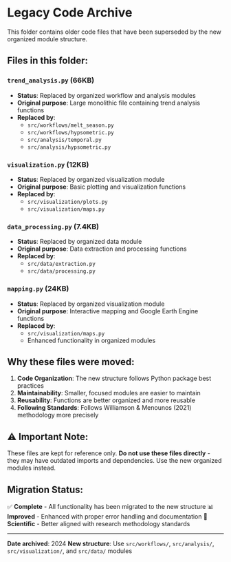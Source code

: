 # Legacy Code Archive

This folder contains older code files that have been superseded by the new organized module structure.

## Files in this folder:

### `trend_analysis.py` (66KB)
- **Status**: Replaced by organized workflow and analysis modules
- **Original purpose**: Large monolithic file containing trend analysis functions
- **Replaced by**: 
  - `src/workflows/melt_season.py`
  - `src/workflows/hypsometric.py`
  - `src/analysis/temporal.py`
  - `src/analysis/hypsometric.py`

### `visualization.py` (12KB)
- **Status**: Replaced by organized visualization module
- **Original purpose**: Basic plotting and visualization functions
- **Replaced by**: 
  - `src/visualization/plots.py`
  - `src/visualization/maps.py`

### `data_processing.py` (7.4KB)
- **Status**: Replaced by organized data module
- **Original purpose**: Data extraction and processing functions
- **Replaced by**: 
  - `src/data/extraction.py`
  - `src/data/processing.py`

### `mapping.py` (24KB)
- **Status**: Replaced by organized visualization module
- **Original purpose**: Interactive mapping and Google Earth Engine functions
- **Replaced by**: 
  - `src/visualization/maps.py`
  - Enhanced functionality in organized modules

## Why these files were moved:

1. **Code Organization**: The new structure follows Python package best practices
2. **Maintainability**: Smaller, focused modules are easier to maintain
3. **Reusability**: Functions are better organized and more reusable
4. **Following Standards**: Follows Williamson & Menounos (2021) methodology more precisely

## ⚠️ Important Note:

These files are kept for reference only. **Do not use these files directly** - they may have outdated imports and dependencies. Use the new organized modules instead.

## Migration Status:

✅ **Complete** - All functionality has been migrated to the new structure
📊 **Improved** - Enhanced with proper error handling and documentation
🔬 **Scientific** - Better aligned with research methodology standards

---

**Date archived**: 2024
**New structure**: Use `src/workflows/`, `src/analysis/`, `src/visualization/`, and `src/data/` modules 